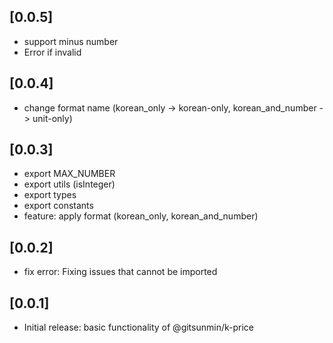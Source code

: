 ## [0.0.5]
- support minus number
- Error if invalid

## [0.0.4]
- change format name (korean_only -> korean-only, korean_and_number -> unit-only)

## [0.0.3]
- export MAX_NUMBER
- export utils (isInteger)
- export types
- export constants
- feature: apply format (korean_only, korean_and_number)

## [0.0.2]
- fix error: Fixing issues that cannot be imported

## [0.0.1]

- Initial release: basic functionality of @gitsunmin/k-price

